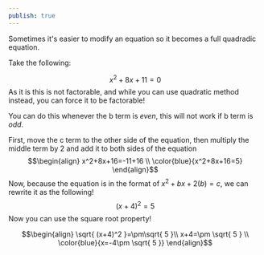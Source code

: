 ```yaml
---
publish: true
---
```

Sometimes it's easier to modify an equation so it becomes a full quadradic equation.

Take the following:

$$
x^2+8x+11=0
$$
As it is this is not factorable, and while you can use quadratic method instead, you can force it to be factorable!

You can do this whenever the b term is *even*, this will not work if b term is *odd*.

First, move the c term to the other side of the equation, then multiply the middle term by 2 and add it to both sides of the equation
$$\begin{align}
x^2+8x+16=-11+16  \\
\color{blue}{x^2+8x+16=5}
\end{align}$$
Now, because the equation is in the format of $x^2+bx+2(b)=c$, we can rewrite it as the following!
$$
(x+4)^2=5
$$
Now you can use the square root property!

$$\begin{align}
\sqrt{ (x+4)^2 }=\pm\sqrt{ 5 }\\
x+4=\pm \sqrt{ 5 } \\
\color{blue}{x=-4\pm \sqrt{ 5 }}
\end{align}$$